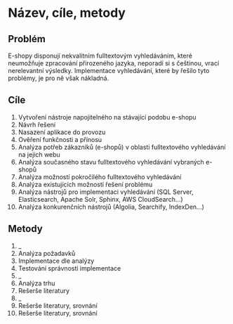 # Název, cíle, metody


## Problém

E-shopy disponují nekvalitním fulltextovým vyhledáváním, které neumožňuje zpracování přirozeného jazyka, neporadí si s češtinou, vrací nerelevantní výsledky. Implementace vyhledávání, které by řešilo tyto problémy, je pro ně však nákladná.


## Cíle

1. Vytvoření nástroje napojitelného na stávající podobu e-shopu
  1. Návrh řešení
  2. Nasazení aplikace do provozu
  3. Ověření funkčnosti a přínosu
2. Analýza potřeb zákazníků (e-shopů) v oblasti fulltextového vyhledávání na jejich webu
  1. Analýza současného stavu fulltextového vyhledávání vybraných e-shopů
  2. Analýza možností pokročilého fulltextového vyhledávání
3. Analýza existujících možností řešení problému
  1. Analýza nástrojů pro implementaci vyhledávání (SQL Server, Elasticsearch, Apache Solr, Sphinx, AWS CloudSearch...)
  2. Analýza konkurenčních nástrojů (Algolia, Searchify, IndexDen...)


## Metody

1. _
  1. Analýza požadavků
  2. Implementace dle analýzy
  3. Testování správnosti implementace
2. _
  1. Analýza trhu
  2. Rešerše literatury
3. _
  1. Rešerše literatury, srovnání
  2. Rešerše literatury, srovnání
